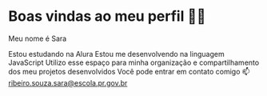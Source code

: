 # Boas vindas ao meu perfil 💙💙
Meu nome é Sara 

Estou estudando na Alura
Estou me desenvolvendo na linguagem JavaScript
Utilizo esse espaço para minha organização e compartilhamento dos meu projetos desenvolvidos
Você pode entrar em contato comigo 📫
ribeiro.souza.sara@escola.pr.gov.br

